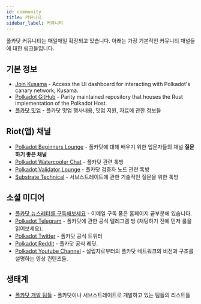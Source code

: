 ```yaml
---
id: community
title: 커뮤니티
sidebar_label: 커뮤니티
---
```


폴카닷 커뮤니티는 매일매일 확장되고 있습니다. 아래는 가장 기본적인 커뮤니티 채널들에 대한 링크들입니다.

## 기본 정보

- [Join Kusama](https://polkadot.js.org/apps/#/explorer) - Access the UI dashboard for interacting with Polkadot's canary network, Kusama.
- [Polkadot GitHub](https://github.com/paritytech/polkadot/) - Parity maintained repository that houses the Rust implementation of the Polkadot Host.
- [폴카닷 밋업](https://github.com/w3f/Web3-collaboration/blob/master/meetups.md) - 폴카닷 밋업 행사내용, 밋업 지원, 자료에 관한 정보들

## Riot(앱) 채널

- [Polkadot Beginners Lounge](https://riot.im/app/#/room/#polkadotnoobs:matrix.org) - 폴카닷에 대해 배우기 위한 입문자들의 채널 **질문하기 좋은 채널**
- [Polkadot Watercooler Chat](https://riot.im/app/#/room/#polkadot-watercooler:matrix.org) - 폴카닷 관련 톡방
- [Polkadot Validator Lounge](https://riot.im/app/#/room/#polkadot-validator-lounge:matrix.org) - 폴카닷 검증자 노드 관련 톡방
- [Substrate Technical](https://riot.im/app/#/room/#substrate-technical:matrix.org) - 서브스트레이트에 관한 기술적인 질문을 위한 톡방

## 소셜 미디어

- [폴카닷 뉴스레터를 구독해보세요](https://polkadot.network/#roadmap) - 이메일 구독 폼은 홈페이지 끝부분에 있습니다.
- [Polkadot Telegram](https://t.me/polkadotofficial) - 폴카닷에 관한 공식 텔레그램 방 (채팅하기 전에 먼저 룰을 읽어보세요).
- [Polkadot Twitter](https://twitter.com/polkadotnetwork) - 폴카닷 공식 트위터
- [Polkadot Reddit](https://www.reddit.com/r/dot/) - 폴카닷 공식 레딧.
- [Polkadot Youtube Channel](https://www.youtube.com/channel/UCB7PbjuZLEba_znc7mEGNgw) - 설립자로부터의 폴카닷 네트워크의 비전과 구조를 설명하는 영상 컨텐츠들.

## 생태계

- [폴카닷 개발 팀들](https://forum.web3.foundation/t/teams-building-on-polkadot/67) - 폴카닷이나 서브스트레이트로 개발하고 있는 팀들의 리스트들
